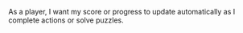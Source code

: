 As a player, I want my score or progress to update automatically as I complete actions or solve puzzles.
